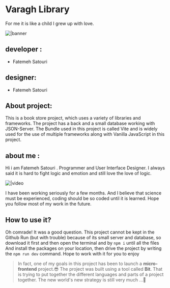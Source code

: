 # Varagh Library

For me it is like a child I grew up with love.

![|banner](https://cdn.discordapp.com/attachments/1127704748116684863/1258746805391200407/cover.png?ex=66892ad0&is=6687d950&hm=98ea87ce6a71c65efc6adfa9a4f379c2e7b5091606f3be9f64bdb7216a24de24&)


## developer :

- Fatemeh Satouri

## designer:
- Fatemeh Satouri


## About project:
This is a book store project, which uses a variety of libraries and frameworks.
The project has a back and a small database working with JSON-Server.
The Bundle used in this project is called Vite and is widely used for the use of multiple frameworks along with Vanilla JavaScript in this project.

## about me :
Hi i am Fatemeh Satouri .
Programmer and User Interface Designer.
I always said it is hard to fight logic and emotion and still love the love of logic.

![|video](https://media.tumblr.com/tumblr_lrqj3oXiJj1qc62jt.gif)

I have been working seriously for a few months.
And I believe that science must be experienced, coding should be so coded until it is learned.
Hope you follow most of my work in the future.


## How to use it?
Oh comrade! It was a good question.
This project cannot be kept in the Github Run (but with trouble) because of its small server and database, so download it first and then open the terminal and by `npm i` until all the files And install the packages on your location, then drive the project by writing the `npm run dev` command.
Hope to work with it for you to enjoy

> In fact, one of my goals in this project has been to launch a **micro-frontend** project.😎
The project was built using a tool called **Bit**. That is trying to put together the different languages ​​and parts of a project together. The new world's new strategy is still very much ...💖
